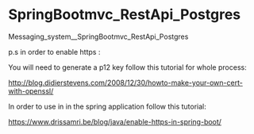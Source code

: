 # SpringBootmvc_RestApi_Postgres


Messaging_system__SpringBootmvc_RestApi_Postgres



p.s in order to enable https : 

You will need to generate a p12 key follow this tutorial for whole process:

http://blog.didierstevens.com/2008/12/30/howto-make-your-own-cert-with-openssl/

In order to use in in the spring application follow this tutorial:

https://www.drissamri.be/blog/java/enable-https-in-spring-boot/
